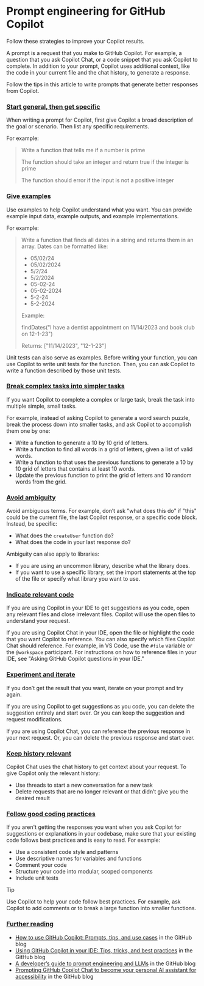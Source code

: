 # Prompt engineering for GitHub Copilot

Follow these strategies to improve your Copilot results.

A prompt is a request that you make to GitHub Copilot. For example, a question that you ask Copilot Chat, or a code snippet that you ask Copilot to complete. In addition to your prompt, Copilot uses additional context, like the code in your current file and the chat history, to generate a response.

Follow the tips in this article to write prompts that generate better responses from Copilot.

### [Start general, then get specific](broken-reference) <a href="#start-general-then-get-specific" id="start-general-then-get-specific"></a>

When writing a prompt for Copilot, first give Copilot a broad description of the goal or scenario. Then list any specific requirements.

For example:

> Write a function that tells me if a number is prime
>
> The function should take an integer and return true if the integer is prime
>
> The function should error if the input is not a positive integer

### [Give examples](broken-reference) <a href="#give-examples" id="give-examples"></a>

Use examples to help Copilot understand what you want. You can provide example input data, example outputs, and example implementations.

For example:

> Write a function that finds all dates in a string and returns them in an array. Dates can be formatted like:
>
> * 05/02/24
> * 05/02/2024
> * 5/2/24
> * 5/2/2024
> * 05-02-24
> * 05-02-2024
> * 5-2-24
> * 5-2-2024
>
> Example:
>
> findDates("I have a dentist appointment on 11/14/2023 and book club on 12-1-23")
>
> Returns: \["11/14/2023", "12-1-23"]

Unit tests can also serve as examples. Before writing your function, you can use Copilot to write unit tests for the function. Then, you can ask Copilot to write a function described by those unit tests.

### [Break complex tasks into simpler tasks](broken-reference) <a href="#break-complex-tasks-into-simpler-tasks" id="break-complex-tasks-into-simpler-tasks"></a>

If you want Copilot to complete a complex or large task, break the task into multiple simple, small tasks.

For example, instead of asking Copilot to generate a word search puzzle, break the process down into smaller tasks, and ask Copilot to accomplish them one by one:

* Write a function to generate a 10 by 10 grid of letters.
* Write a function to find all words in a grid of letters, given a list of valid words.
* Write a function to that uses the previous functions to generate a 10 by 10 grid of letters that contains at least 10 words.
* Update the previous function to print the grid of letters and 10 random words from the grid.

### [Avoid ambiguity](broken-reference) <a href="#avoid-ambiguity" id="avoid-ambiguity"></a>

Avoid ambiguous terms. For example, don’t ask "what does this do" if "this" could be the current file, the last Copilot response, or a specific code block. Instead, be specific:

* What does the `createUser` function do?
* What does the code in your last response do?

Ambiguity can also apply to libraries:

* If you are using an uncommon library, describe what the library does.
* If you want to use a specific library, set the import statements at the top of the file or specify what library you want to use.

### [Indicate relevant code](broken-reference) <a href="#indicate-relevant-code" id="indicate-relevant-code"></a>

If you are using Copilot in your IDE to get suggestions as you code, open any relevant files and close irrelevant files. Copilot will use the open files to understand your request.

If you are using Copilot Chat in your IDE, open the file or highlight the code that you want Copilot to reference. You can also specify which files Copilot Chat should reference. For example, in VS Code, use the `#file` variable or the `@workspace` participant. For instructions on how to reference files in your IDE, see "Asking GitHub Copilot questions in your IDE."

### [Experiment and iterate](broken-reference) <a href="#experiment-and-iterate" id="experiment-and-iterate"></a>

If you don’t get the result that you want, iterate on your prompt and try again.

If you are using Copilot to get suggestions as you code, you can delete the suggestion entirely and start over. Or you can keep the suggestion and request modifications.

If you are using Copilot Chat, you can reference the previous response in your next request. Or, you can delete the previous response and start over.

### [Keep history relevant](broken-reference) <a href="#keep-history-relevant" id="keep-history-relevant"></a>

Copilot Chat uses the chat history to get context about your request. To give Copilot only the relevant history:

* Use threads to start a new conversation for a new task
* Delete requests that are no longer relevant or that didn’t give you the desired result

### [Follow good coding practices](broken-reference) <a href="#follow-good-coding-practices" id="follow-good-coding-practices"></a>

If you aren't getting the responses you want when you ask Copilot for suggestions or explanations in your codebase, make sure that your existing code follows best practices and is easy to read. For example:

* Use a consistent code style and patterns
* Use descriptive names for variables and functions
* Comment your code
* Structure your code into modular, scoped components
* Include unit tests

Tip

Use Copilot to help your code follow best practices. For example, ask Copilot to add comments or to break a large function into smaller functions.

### [Further reading](broken-reference) <a href="#further-reading" id="further-reading"></a>

* [How to use GitHub Copilot: Prompts, tips, and use cases](https://github.blog/2023-06-20-how-to-write-better-prompts-for-github-copilot/) in the GitHub blog
* [Using GitHub Copilot in your IDE: Tips, tricks, and best practices](https://github.blog/2024-03-25-how-to-use-github-copilot-in-your-ide-tips-tricks-and-best-practices/) in the GitHub blog
* [A developer’s guide to prompt engineering and LLMs](https://github.blog/2023-07-17-prompt-engineering-guide-generative-ai-llms/) in the GitHub blog
* [Prompting GitHub Copilot Chat to become your personal AI assistant for accessibility](https://github.blog/2023-10-09-prompting-github-copilot-chat-to-become-your-personal-ai-assistant-for-accessibility/) in the GitHub blog
